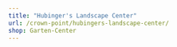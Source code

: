 ```yaml
---
title: "Hubinger's Landscape Center"
url: /crown-point/hubingers-landscape-center/
shop: Garten-Center
---
```

